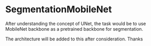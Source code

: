 # SegmentationMobileNet
After understanding the concept of UNet, the task would be to use MobileNet backbone as a pretrained backbone for segmentation. 

The architecture will be added to this after consideration. Thanks

